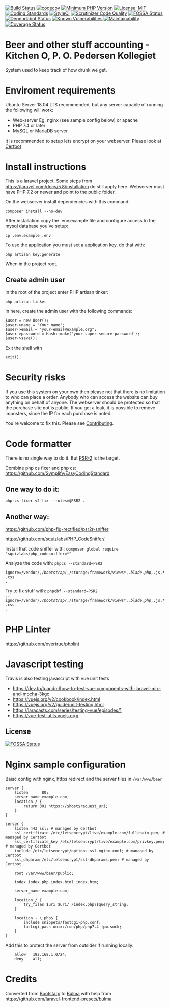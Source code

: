 [![Build Status](https://travis-ci.com/eKristensen/beer.svg?branch=master)](https://travis-ci.com/eKristensen/beer)
[![codecov](https://codecov.io/gh/eKristensen/beer/branch/master/graph/badge.svg)](https://codecov.io/gh/eKristensen/beer)
[![Minimum PHP Version](http://img.shields.io/badge/php-%3E%3D%207.4-8892BF.svg)](https://php.net/)
[![License: MIT](https://img.shields.io/badge/License-MIT-green.svg)](LICENSE)
[![Coding Standards](https://img.shields.io/badge/cs-PSR--2-yellow.svg)](https://www.php-fig.org/psr/psr-2/)
[![StyleCI](https://github.styleci.io/repos/123131937/shield?branch=master)](https://github.styleci.io/repos/123131937)
[![Scrutinizer Code Quality](https://scrutinizer-ci.com/g/eKristensen/beer/badges/quality-score.png?b=master)](https://scrutinizer-ci.com/g/eKristensen/beer/?branch=master)
[![FOSSA Status](https://app.fossa.io/api/projects/git%2Bgithub.com%2FeKristensen%2Fbeer.svg?type=shield)](https://app.fossa.io/projects/git%2Bgithub.com%2FeKristensen%2Fbeer?ref=badge_shield)
[![Dependabot Status](https://api.dependabot.com/badges/status?host=github&repo=eKristensen/beer)](https://dependabot.com)
[![Known Vulnerabilities](https://snyk.io//test/github/eKristensen/beer/badge.svg?targetFile=package.json)](https://snyk.io//test/github/eKristensen/beer?targetFile=package.json)
[![Maintainability](https://api.codeclimate.com/v1/badges/75076132d6d2c1b33b04/maintainability)](https://codeclimate.com/github/eKristensen/beer/maintainability)
[![Coverage Status](https://coveralls.io/repos/github/eKristensen/beer/badge.svg?branch=master)](https://coveralls.io/github/eKristensen/beer?branch=master)

# Beer and other stuff accounting - Kitchen O, P. O. Pedersen Kollegiet

System used to keep track of how drunk we get.

# Enviroment requirements

Ubuntu Server 18.04 LTS recommended, but any server capable of running the following will work:

* Web-server Eg. nginx (see sample config below) or apache
* PHP 7.4 or later
* MySQL or MariaDB server

It is recommended to setup lets encrypt on your webserver. Please look at [Certbot](https://certbot.eff.org/)

# Install instructions

This is a laravel project. Some steps from https://laravel.com/docs/5.8/installation do still apply here. Webserver must have PHP 7.2 or newer and point to the public folder.

On the webserver install dependencies with this command:

<code>composer install --no-dev</code> 

After installation copy the .env.example file and configure access to the mysql database you've setup:

<code>cp .env.example .env</code>

To use the application you must set a application key, do that with:

<code>php artisan key:generate</code>

When in the project root.

## Create admin user

In the root of the project enter PHP artisan tinker:

    php artisan tinker

In here, create the admin user with the following commands:

    $user = new User();
    $user->name = "Your name";
    $user->email = "your-email@example.org";
    $user->password = Hash::make('your-super-secure-password');
    $user->save();

Exit the shell with

    exit();

# Security risks

If you use this system on your own then please not that there is no limitation to who can place a order. Anybody who can access the website can buy anything on behalf of anyone. The webserver should be protected so that the purchase site not is public. If you get a leak, it is possible to remove imposters, since the IP for each purchase is noted.

You're welcome to fix this. Please see [Contributing](CONTRIBUTING.md).

# Code formatter

There is no single way to do it. But [PSR-2](https://www.php-fig.org/psr/psr-2/) is the target.

Combine php cs fixer and php cs: https://github.com/Symplify/EasyCodingStandard

## One way to do it:

<code>php-cs-fixer-v2 fix --rules=@PSR2 .</code>

## Another way:

https://github.com/php-fig-rectified/psr2r-sniffer

https://github.com/squizlabs/PHP_CodeSniffer/

Install that code sniffer with: <code>composer global require "squizlabs/php_codesniffer=*"</code>

Analyze the code with:
<code>phpcs --standard=PSR2 --ignore=/vendor/*,/bootstrap/*,/storage/framework/views*,*.blade.php,*.js,*.css .</code>

Try to fix stuff with:
<code>phpcbf --standard=PSR2 --ignore=/vendor/*,/bootstrap/*,/storage/framework/views*,*.blade.php,*.js,*.css .</code>

# PHP Linter

https://github.com/overtrue/phplint

# Javascript testing

Travis is also testing javascript with vue unit tests

* https://dev.to/tuandm/how-to-test-vue-components-with-laravel-mix-and-mocha-3kgc
* https://vuejs.org/v2/cookbook/index.html
* https://vuejs.org/v2/guide/unit-testing.html
* https://laracasts.com/series/testing-vue/episodes/1
* https://vue-test-utils.vuejs.org/

## License
[![FOSSA Status](https://app.fossa.io/api/projects/git%2Bgithub.com%2FeKristensen%2Fbeer.svg?type=large)](https://app.fossa.io/projects/git%2Bgithub.com%2FeKristensen%2Fbeer?ref=badge_large)

# Nginx sample configuration

Baisc config with nginx, https redirect and the server files in <code>/var/www/beer</code>

    server {
        listen      80;
        server_name example.com;
        location / {
            return 301 https://$host$request_uri;
        }
    }

    server {
        listen 443 ssl; # managed by Certbot
        ssl_certificate /etc/letsencrypt/live/example.com/fullchain.pem; # managed by Certbot
        ssl_certificate_key /etc/letsencrypt/live/example.com/privkey.pem; # managed by Certbot
        include /etc/letsencrypt/options-ssl-nginx.conf; # managed by Certbot
        ssl_dhparam /etc/letsencrypt/ssl-dhparams.pem; # managed by Certbot

        root /var/www/beer/public;

        index index.php index.html index.htm;

        server_name example.com;

        location / {
            try_files $uri $uri/ /index.php?$query_string;
        }

        location ~ \.php$ {
            include snippets/fastcgi-php.conf;
            fastcgi_pass unix:/run/php/php7.4-fpm.sock;
        }
    }

Add this to protect the server from outsider if running locally:


        allow   192.168.1.0/24;
        deny    all;

# Credits

Converted from [Bootstarp](https://getbootstrap.com/) to [Bulma](https://bulma.io/) with help from https://github.com/laravel-frontend-presets/bulma
